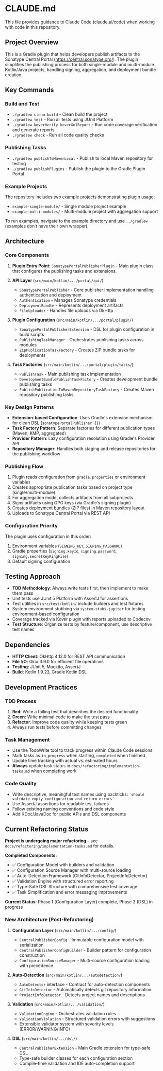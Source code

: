 # CLAUDE.md

This file provides guidance to Claude Code (claude.ai/code) when working with code in this repository.

## Project Overview

This is a Gradle plugin that helps developers publish artifacts to the Sonatype Central Portal (https://central.sonatype.org/). The plugin simplifies the publishing process for both single-module and multi-module Kotlin/Java projects, handling signing, aggregation, and deployment bundle creation.

## Key Commands

### Build and Test
- `./gradlew clean build` - Clean build the project
- `./gradlew test` - Run all tests using JUnit Platform
- `./gradlew koverVerify koverXmlReport` - Run code coverage verification and generate reports
- `./gradlew check` - Run all code quality checks

### Publishing Tasks
- `./gradlew publishToMavenLocal` - Publish to local Maven repository for testing
- `./gradlew publishPlugins` - Publish the plugin to the Gradle Plugin Portal

### Example Projects
The repository includes two example projects demonstrating plugin usage:
- `example-single-module/` - Single module project example
- `example-multi-modules/` - Multi-module project with aggregation support

To run examples, navigate to the example directory and use `../gradlew` (examples don't have their own wrapper).

## Architecture

### Core Components

1. **Plugin Entry Point**: `SonatypePortalPublisherPlugin` - Main plugin class that configures the publishing tasks and extensions.

2. **API Layer** (`src/main/kotlin/.../portal/api/`)
   - `SonatypePortalPublisher` - Core publisher implementation handling authentication and deployment
   - `Authentication` - Manages Sonatype credentials
   - `DeploymentBundle` - Represents deployment artifacts
   - `FileUploader` - Handles file uploads via OkHttp

3. **Plugin Configuration** (`src/main/kotlin/.../portal/plugin/`)
   - `SonatypePortalPublisherExtension` - DSL for plugin configuration in build scripts
   - `PublishingTaskManager` - Orchestrates publishing tasks across modules
   - `ZipPublicationTaskFactory` - Creates ZIP bundle tasks for deployments

4. **Task Factories** (`src/main/kotlin/.../portal/plugin/tasks/`)
   - `PublishTask` - Main publishing task implementation
   - `DevelopmentBundlePublishTaskFactory` - Creates development bundle publishing tasks
   - `PublishPublicationToMavenRepositoryTaskFactory` - Creates Maven repository publishing tasks

### Key Design Patterns

- **Extension-based Configuration**: Uses Gradle's extension mechanism for clean DSL (`sonatypePortalPublisher {}`)
- **Task Factory Pattern**: Separate factories for different publication types (Maven, KMP, aggregated)
- **Provider Pattern**: Lazy configuration resolution using Gradle's Provider API
- **Repository Manager**: Handles both staging and release repositories for the publishing workflow

### Publishing Flow

1. Plugin reads configuration from `gradle.properties` or environment variables
2. Creates appropriate publication tasks based on project type (single/multi-module)
3. For aggregation mode, collects artifacts from all subprojects
4. Signs artifacts using GPG keys (via Gradle's signing plugin)
5. Creates deployment bundles (ZIP files) in Maven repository layout
6. Uploads to Sonatype Central Portal via REST API

### Configuration Priority

The plugin uses configuration in this order:
1. Environment variables (`SIGNING_KEY`, `SIGNING_PASSWORD`)
2. Gradle properties (`signing.keyId`, `signing.password`, `signing.secretKeyRingFile`)
3. Default signing configuration

## Testing Approach

- **TDD Methodology**: Always write tests first, then implement to make them pass
- Unit tests use JUnit 5 Platform with AssertJ for assertions  
- Test utilities in `src/test/kotlin/` include builders and test fixtures
- System environment stubbing via `system-stubs-jupiter` for testing environment-based configuration
- Coverage tracked via Kover plugin with reports uploaded to Codecov
- **Test Structure**: Organize tests by feature/component, use descriptive test names

## Dependencies

- **HTTP Client**: OkHttp 4.12.0 for REST API communication
- **File I/O**: Okio 3.9.0 for efficient file operations
- **Testing**: JUnit 5, Mockito, AssertJ
- **Build**: Kotlin 1.9.23, Gradle Kotlin DSL

## Development Practices

### TDD Process
1. **Red**: Write a failing test that describes the desired functionality
2. **Green**: Write minimal code to make the test pass
3. **Refactor**: Improve code quality while keeping tests green
4. Always run tests before committing changes

### Task Management
- Use the TodoWrite tool to track progress within Claude Code sessions
- Mark tasks as `in_progress` when starting, `completed` when finished
- Update time tracking with actual vs. estimated hours
- **Always** update task status in `docs/refactoring/implementation-tasks.md` when completing work

### Code Quality
- Write descriptive, meaningful test names using backticks: `` `should validate empty configuration and return errors` ``
- Use AssertJ assertions for readable test failures
- Follow existing naming conventions and code style
- Add KDoc/JavaDoc for public APIs and DSL components

## Current Refactoring Status

**Project is undergoing major refactoring** - see `docs/refactoring/implementation-tasks.md` for details.

**Completed Components:**
- ✅ Configuration Model with builders and validation
- ✅ Configuration Source Manager with multi-source loading
- ✅ Auto-Detection Framework (GitInfoDetector, ProjectInfoDetector)
- ✅ Validation Engine with structured error reporting
- ✅ Type-Safe DSL Structure with comprehensive test coverage
- ✅ Task Simplification and error messaging improvements

**Current Status:** Phase 1 (Configuration Layer) complete, Phase 2 (DSL) in progress

### New Architecture (Post-Refactoring)

1. **Configuration Layer** (`src/main/kotlin/.../config/`)
   - `CentralPublisherConfig` - Immutable configuration model with serialization
   - `CentralPublisherConfigBuilder` - Builder pattern for configuration construction
   - `ConfigurationSourceManager` - Multi-source configuration loading with precedence

2. **Auto-Detection** (`src/main/kotlin/.../autodetection/`)
   - `AutoDetector` interface - Contract for auto-detection components
   - `GitInfoDetector` - Automatically detects git repository information
   - `ProjectInfoDetector` - Detects project names and descriptions

3. **Validation** (`src/main/kotlin/.../validation/`)
   - `ValidationEngine` - Orchestrates validation rules
   - `ValidationViolation` - Structured validation errors with suggestions
   - Extensible validator system with severity levels (ERROR/WARNING/INFO)

4. **DSL** (`src/main/kotlin/.../dsl/`)
   - `CentralPublisherExtension` - Main Gradle extension for type-safe DSL
   - Type-safe builder classes for each configuration section
   - Compile-time validation and IDE auto-completion support